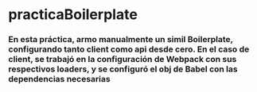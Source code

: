 # practicaBoilerplate
<h3>En esta práctica, armo manualmente un simil Boilerplate, configurando tanto client como api desde cero.
  En el caso de client, se trabajó en la configuración de Webpack con sus respectivos loaders, y se configuró el obj de Babel con las dependencias necesarias</h3>
